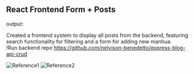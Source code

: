 ## React Frontend Form + Posts
output:

Created a frontend system to display all posts from the backend, featuring search functionality for filtering and a form for adding new manhua.  
!Run backend repo https://github.com/nelvison-benedetto/express-blog-api-crud 

![Reference1](./references/desktop.png)
![Reference2](./references/mobile.png)